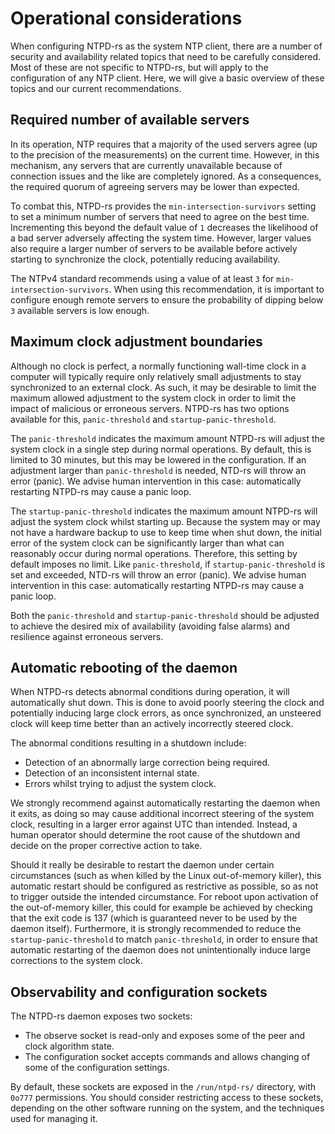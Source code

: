 # Operational considerations

When configuring NTPD-rs as the system NTP client, there are a number of security and availability related topics that need to be carefully considered. Most of these are not specific to NTPD-rs, but will apply to the configuration of any NTP client. Here, we will give a basic overview of these topics and our current recommendations.

## Required number of available servers

In its operation, NTP requires that a majority of the used servers agree (up to the precision of the measurements) on the current time. However, in this mechanism, any servers that are currently unavailable because of connection issues and the like are completely ignored. As a consequences, the required quorum of agreeing servers may be lower than expected.

To combat this, NTPD-rs provides the `min-intersection-survivors` setting to set a minimum number of servers that need to agree on the best time. Incrementing this beyond the default value of `1` decreases the likelihood of a bad server adversely affecting the system time. However, larger values also require a larger number of servers to be available before actively starting to synchronize the clock, potentially reducing availability.

The NTPv4 standard recommends using a value of at least `3` for `min-intersection-survivors`. When using this recommendation, it is important to configure enough remote servers to ensure the probability of dipping below `3` available servers is low enough.

## Maximum clock adjustment boundaries

Although no clock is perfect, a normally functioning wall-time clock in a computer will typically require only relatively small adjustments to stay synchronized to an external clock. As such, it may be desirable to limit the maximum allowed adjustment to the system clock in order to limit the impact of malicious or erroneous servers. NTPD-rs has two options available for this, `panic-threshold` and `startup-panic-threshold`.

The `panic-threshold` indicates the maximum amount NTPD-rs will adjust the system clock in a single step during normal operations. By default, this is limited to 30 minutes, but this may be lowered in the configuration. If an adjustment larger than `panic-threshold` is needed, NTD-rs will throw an error (panic). We advise human intervention in this case: automatically restarting NTPD-rs may cause a panic loop.

The `startup-panic-threshold` indicates the maximum amount NTPD-rs will adjust the system clock whilst starting up. Because the system may or may not have a hardware backup to use to keep time when shut down, the initial error of the system clock can be significantly larger than what can reasonably occur during normal operations. Therefore, this setting by default imposes no limit. Like `panic-threshold`, if `startup-panic-threshold` is set and exceeded, NTD-rs will throw an error (panic). We advise human intervention in this case: automatically restarting NTPD-rs may cause a panic loop.

Both the `panic-threshold` and `startup-panic-threshold` should be adjusted to achieve the desired mix of availability (avoiding false alarms) and resilience against erroneous servers.

## Automatic rebooting of the daemon

When NTPD-rs detects abnormal conditions during operation, it will automatically shut down. This is done to avoid poorly steering the clock and potentially inducing large clock errors, as once synchronized, an unsteered clock will keep time better than an actively incorrectly steered clock.

The abnormal conditions resulting in a shutdown include:
 - Detection of an abnormally large correction being required.
 - Detection of an inconsistent internal state.
 - Errors whilst trying to adjust the system clock.

We strongly recommend against automatically restarting the daemon when it exits, as doing so may cause additional incorrect steering of the system clock, resulting in a larger error against UTC than intended. Instead, a human operator should determine the root cause of the shutdown and decide on the proper corrective action to take.

Should it really be desirable to restart the daemon under certain circumstances (such as when killed by the Linux out-of-memory killer), this automatic restart should be configured as restrictive as possible, so as not to trigger outside the intended circumstance. For reboot upon activation of the out-of-memory killer, this could for example be achieved by checking that the exit code is 137 (which is guaranteed never to be used by the daemon itself). Furthermore, it is strongly recommended to reduce the `startup-panic-threshold` to match `panic-threshold`, in order to ensure that automatic restarting of the daemon does not unintentionally induce large corrections to the system clock.

## Observability and configuration sockets

The NTPD-rs daemon exposes two sockets:
 - The observe socket is read-only and exposes some of the peer and clock algorithm state.
 - The configuration socket accepts commands and allows changing of some of the configuration settings.

By default, these sockets are exposed in the `/run/ntpd-rs/` directory, with `0o777` permissions. You should consider restricting access to these sockets, depending on the other software running on the system, and the techniques used for managing it.
